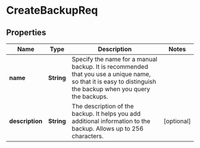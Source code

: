 
# CreateBackupReq

## Properties
Name | Type | Description | Notes
------------ | ------------- | ------------- | -------------
**name** | **String** | Specify the name for a manual backup. It is recommended that you use a unique name, so that it is easy to distinguish the backup when you query the backups. | 
**description** | **String** | The description of the backup. It helps you add additional information to the backup. Allows up to 256 characters. |  [optional]



